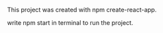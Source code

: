 This project was created with npm create-react-app.

write npm start in terminal to run the project.
